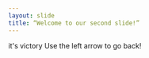 ```yaml
---
layout: slide
title: “Welcome to our second slide!”
---
```

it's victory
Use the left arrow to go back!
